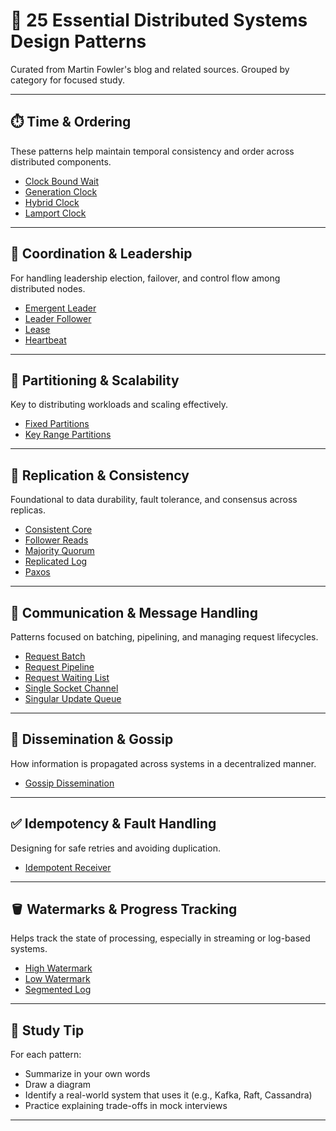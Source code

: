 # 📘 25 Essential Distributed Systems Design Patterns
Curated from Martin Fowler's blog and related sources. Grouped by category for focused study.

---

## ⏱️ Time & Ordering

These patterns help maintain temporal consistency and order across distributed components.

- [Clock Bound Wait](https://lnkd.in/g5xXEsyb)
- [Generation Clock](https://lnkd.in/gQ3ZCNgX)
- [Hybrid Clock](https://lnkd.in/gCkgTjQh)
- [Lamport Clock](https://lnkd.in/g6Ma6VyB)

---

## 🧭 Coordination & Leadership

For handling leadership election, failover, and control flow among distributed nodes.

- [Emergent Leader](https://lnkd.in/gBmu2Z7h)
- [Leader Follower](https://lnkd.in/gPwejHqP)
- [Lease](https://lnkd.in/gxqrdgBw)
- [Heartbeat](https://lnkd.in/gF-tRnQR)

---

## 🧩 Partitioning & Scalability

Key to distributing workloads and scaling effectively.

- [Fixed Partitions](https://lnkd.in/gHtg_wZ6)
- [Key Range Partitions](https://lnkd.in/gzJDEMt9)

---

## 🔁 Replication & Consistency

Foundational to data durability, fault tolerance, and consensus across replicas.

- [Consistent Core](https://lnkd.in/gPBKWucA)
- [Follower Reads](https://lnkd.in/gVVSCYvN)
- [Majority Quorum](https://lnkd.in/gXYHNniN)
- [Replicated Log](https://lnkd.in/gqjWa9tw)
- [Paxos](https://lnkd.in/gm6qqNPc)

---

## 💬 Communication & Message Handling

Patterns focused on batching, pipelining, and managing request lifecycles.

- [Request Batch](https://lnkd.in/g2MBCiE3)
- [Request Pipeline](https://lnkd.in/gKjhZ8cK)
- [Request Waiting List](https://lnkd.in/gRB_kBZS)
- [Single Socket Channel](https://lnkd.in/gYz9Nsvi)
- [Singular Update Queue](https://lnkd.in/gKd_zK-N)

---

## 📡 Dissemination & Gossip

How information is propagated across systems in a decentralized manner.

- [Gossip Dissemination](https://lnkd.in/gFbuxsQZ)

---

## ✅ Idempotency & Fault Handling

Designing for safe retries and avoiding duplication.

- [Idempotent Receiver](https://lnkd.in/gPJCscbj)

---

## 🪣 Watermarks & Progress Tracking

Helps track the state of processing, especially in streaming or log-based systems.

- [High Watermark](https://lnkd.in/gJBUrcgm)
- [Low Watermark](https://lnkd.in/gp7neH2D)
- [Segmented Log](https://lnkd.in/g7k9wJkX)

---

## 🧠 Study Tip

For each pattern:
- Summarize in your own words
- Draw a diagram
- Identify a real-world system that uses it (e.g., Kafka, Raft, Cassandra)
- Practice explaining trade-offs in mock interviews

---

